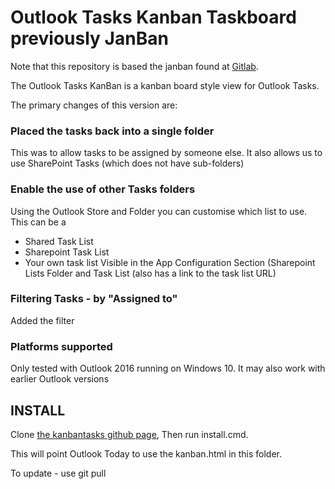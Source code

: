 # Outlook Tasks Kanban Taskboard previously **JanBan**

Note that this repository is based the janban found at [Gitlab](https://gitlab.com/janware/janban).

The Outlook Tasks KanBan is a kanban board style view for Outlook Tasks.

The primary changes of this version are:

### Placed the tasks back into a single folder
This was to allow tasks to be assigned by someone else. It also allows us to use SharePoint Tasks (which does not have sub-folders)

### Enable the use of other Tasks folders
Using the Outlook Store and Folder you can customise which list to use.
This can be a 
 * Shared Task List
 * Sharepoint Task List
 * Your own task list
Visible in the App Configuration Section (Sharepoint Lists Folder and Task List
(also has a link to the task list URL)

### Filtering Tasks - by "Assigned to"
Added the filter

### Platforms supported
Only tested with Outlook 2016 running on Windows 10.
It may also work with earlier Outlook versions

## INSTALL

Clone [the kanbantasks github page](https://github.com/PeteOH/kanbantasks), 
Then run install.cmd.

This will point Outlook Today to use the kanban.html in this folder.

To update - use git pull

